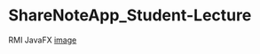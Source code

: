# ShareNoteApp_Student-Lecture
RMI JavaFX
[image](https://github.com/PadmaGnanapriya/ShareNoteApp_Student-Lecture/blob/master/RMI_JavaFX.gif)

